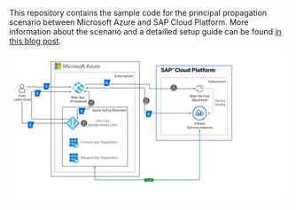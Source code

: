 This repository contains the sample code for the principal propagation scenario between Microsoft Azure and SAP Cloud Platform. More information about the scenario and a detailled setup guide can be found [in this blog post](https://blogs.sap.com/?p=1143252).
![Scenario overview](images/1.PNG)